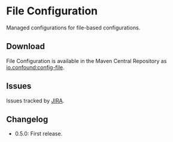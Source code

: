 # File Configuration

Managed configurations for file-based configurations.

## Download

File Configuration is available in the Maven Central Repository as [io.confound:config-file](https://search.maven.org/search?q=g:io.confound%20and%20a:config-file).

## Issues

Issues tracked by [JIRA](https://globalmentor.atlassian.net/projects/CONFOUND).

## Changelog

- 0.5.0: First release.
